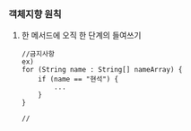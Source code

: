 
### 객체지향 원칙
1. 한 메서드에 오직 한 단계의 들여쓰기
	```
	//금지사항
	ex)
	for (String name : String[] nameArray) {
		if (name == "현석") {
			...
		}
	}

	//
```